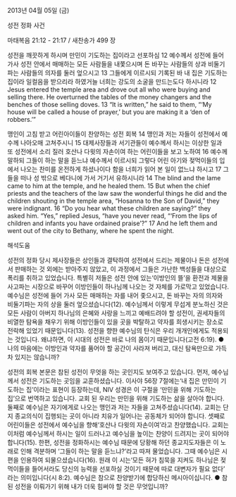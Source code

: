 2013년 04월 05일 (금)

성전 정화 사건



마태복음 21:12 - 21:17 / 새찬송가 499 장


성전을 깨끗하게 하시며 만민이 기도하는 집이라고 선포하심
12 예수께서 성전에 들어가사 성전 안에서 매매하는 모든 사람들을 내쫓으시며 돈 바꾸는 사람들의 상과 비둘기 파는 사람들의 의자를 둘러 엎으시고 13 그들에게 이르시되 기록된 바 내 집은 기도하는 집이라 일컬음을 받으리라 하였거늘 너희는 강도의 소굴을 만드는도다 하시니라
12 Jesus entered the temple area and drove out all who were buying and selling there. He overturned the tables of the money changers and the benches of those selling doves. 13 “It is written,” he said to them, “‘My house will be called a house of prayer,’ but you are making it a ‘den of robbers.’”

맹인이 고침 받고 어린아이들이 찬양하는 성전 회복
14 맹인과 저는 자들이 성전에서 예수께 나아오매 고쳐주시니 15 대제사장들과 서기관들이 예수께서 하시는 이상한 일과 또 성전에서 소리 질러 호산나 다윗의 자손이여 하는 어린이들을 보고 노하여 16 예수께 말하되 그들이 하는 말을 듣느냐 예수께서 이르시되 그렇다 어린 아기와 젖먹이들의 입에서 나오는 찬미를 온전하게 하셨나이다 함을 너희가 읽어 본 일이 없느냐 하시고 17 그들을 떠나 성 밖으로 베다니에 가서 거기서 유하시니라
14 The blind and the lame came to him at the temple, and he healed them. 15 But when the chief priests and the teachers of the law saw the wonderful things he did and the children shouting in the temple area, “Hosanna to the Son of David,” they were indignant. 16 “Do you hear what these children are saying?” they asked him. “Yes,” replied Jesus, “have you never read, “‘From the lips of children and infants you have ordained praise’?” 17 And he left them and went out of the city to Bethany, where he spent the night.

해석도움





성전의 정화
당시 제사장들은 상인들과 결탁하여 성전에서 드리는 제물이나 돈은 성전에서 판매하는 것 외에는 받아주지 않았고, 이 과정에서 그들은 가난한 백성들을 대상으로 폭리를 취하고 있었습니다. 특별히 저들은 성전 안에 있는‘이방인의 뜰’을 환전과 제물을 사고파는 시장으로 바꾸어 이방인들이 하나님께 나오는 것 자체를 가로막고 있었습니다. 예수님은 성전에 들어 가사 모든 매매하는 자를 내어 좇으시고, 돈 바꾸는 자의 의자와 비둘기파는 자의 상을 둘러 엎으셨습니다(12). 예수님께서 이렇게 무섭게 분노하신 것은 모든 사람이 아버지 하나님의 은혜와 사랑을 느끼고 예배드려야 할 성전이, 권세자들의 비열한 탐욕을 채우기 위해 이방인들이 있을 곳을 박탈하고 약자를 희생시키는 장소로 전락해 있었기 때문입니다(13). 성전을 향한 예수님의 탄식은 우리 개개인에게도 적용되는 것입니다. 왜냐하면, 이 시대의 성전은 바로 나의 몸이기 때문입니다(고전 6:19).
● 나의 마음에는 이방인과 약자를 품어야 할 공간이 사라져 버리고, 대신 탐욕만으로 가득 차 있지는 않습니까?

성전의 회복
본문은 참된 성전이 무엇을 하는 곳인지도 보여주고 있습니다. 먼저, 예수님께서 성전은 기도하는 곳임을 교훈하셨습니다. 이사야 56장 7절에는‘내 집은 만민이 기도하는 집’이라는 표현이 등장하는데, NIV 성경은 이 구절을 ‘만민을 위해 기도하는 집’으로 번역하고 있습니다. 교회 된 우리는 만민을 위해 기도하는 삶을 살아야 합니다. 둘째로 예수님은 자기에게로 나오는 맹인과 저는 자들을 고쳐주셨습니다(14). 교회는 단지 종교의식이 집행되는 곳이 아니라 치유가 일어나는 공동체가 되어야 합니다. 셋째로 어린이들은 성전에서 예수님을 향해‘호산나 다윗의 자손이여’라고 찬양했습니다. 교회는 이처럼 예수님께서 하시는 일이 드러나고 예수님을 높이는 찬양이 드려지는 곳이 되어야 합니다(15). 한편, 성전을 정화하시는 예수님 때문에 당황해 하던 종교지도자들은 이 노래로 인해 격분하며 ‘그들이 하는 말을 듣느냐?’라고 따져 물었습니다. 그때 예수님은 시편을 인용하여 되물으셨습니다(16). 원래 이 시는‘모든 혀가 침묵을 지켜도 하나님은 젖먹이들을 들어서라도 당신의 능력을 선포하실 것이기 때문에 따로 대변자가 필요 없다’ 라는 의미입니다(시 8:2). 예수님은 참으로 찬양받기에 합당하신 메시아이십니다.
● 참된 성전을 이뤄가기 위해 내가 더욱 힘써야 할 것은 무엇입니까?